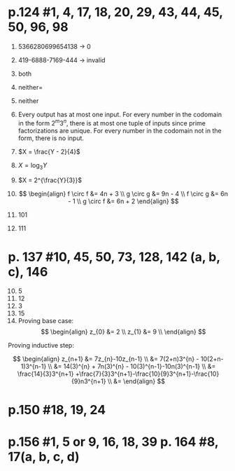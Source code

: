 # p.124 #1, 4, 17, 18, 20, 29, 43, 44, 45, 50, 96, 98 

1. 5366280699654138 -> 0
4. 419-6888-7169-444 -> invalid
17. both
18. neither=
20. neither
29. Every output has at most one input. For every number in the codomain in the form $2^{m}3^{n}$, there is at most one tuple of inputs since prime factorizations are unique. For every number in the codomain not in the form, there is no input.
43. $X = \frac{Y - 2}{4}$
44. $X = \log_{3}Y$
45. $X = 2^{\frac{Y}{3}}$
50. $$
\begin{align}
f \circ f &= 4n + 3 \\
g \circ g &= 9n - 4 \\
f \circ g &= 6n - 1 \\
g \circ f &= 6n + 2
\end{align}
$$

96. 101
98. 111

# p. 137 #10, 45, 50, 73, 128, 142 (a, b, c), 146 

10. 5
45. 12
50. 3
73. 15
128. Proving base case:
$$
\begin{align}
z_{0} &= 2 \\
z_{1} &= 9 \\
\end{align}
$$

Proving inductive step:

$$
\begin{align}
z_{n+1} &= 7z_{n}-10z_{n-1} \\
&= 7(2+n)3^{n} - 10(2+n-1)3^{n-1} \\
&= 14(3)^{n} + 7n(3)^{n} - 10(3)^{n-1}-10n(3)^{n-1} \\
&= \frac{14}{3}3^{n+1} +\frac{7}{3}3^{n+1}-\frac{10}{9}3^{n+1}-\frac{10}{9}n3^{n+1} \\
&= 
\end{align}
$$

# p.150 #18, 19, 24 

# p.156 #1, 5 or 9, 16, 18, 39 p. 164 #8, 17(a, b, c, d)